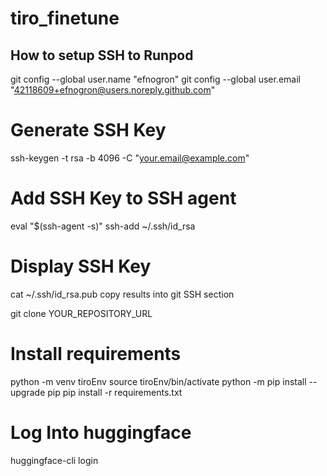 # tiro_finetune

## How to setup SSH to Runpod
git config --global user.name "efnogron"
git config --global user.email "42118609+efnogron@users.noreply.github.com"

# Generate SSH Key
ssh-keygen -t rsa -b 4096 -C "your.email@example.com"

# Add SSH Key to SSH agent
eval "$(ssh-agent -s)"
ssh-add ~/.ssh/id_rsa

# Display SSH Key
cat ~/.ssh/id_rsa.pub
copy results into git SSH section

git clone YOUR_REPOSITORY_URL

# Install requirements
python -m venv tiroEnv
source tiroEnv/bin/activate
python -m pip install --upgrade pip
pip install -r requirements.txt

# Log Into huggingface
huggingface-cli login

